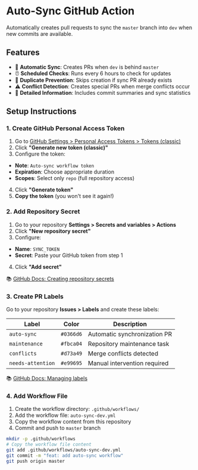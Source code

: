 # Auto-Sync GitHub Action

Automatically creates pull requests to sync the `master` branch into `dev` when new commits are available.

## Features

- 🔄 **Automatic Sync**: Creates PRs when `dev` is behind `master`
- ⏰ **Scheduled Checks**: Runs every 6 hours to check for updates
- 🚫 **Duplicate Prevention**: Skips creation if sync PR already exists
- ⚠️ **Conflict Detection**: Creates special PRs when merge conflicts occur
- 📝 **Detailed Information**: Includes commit summaries and sync statistics

## Setup Instructions

### 1. Create GitHub Personal Access Token

1. Go to [GitHub Settings > Personal Access Tokens > Tokens (classic)](https://github.com/settings/tokens)
2. Click **"Generate new token (classic)"**
3. Configure the token:

- **Note**: `Auto-sync workflow token`
- **Expiration**: Choose appropriate duration
- **Scopes**: Select only `repo` (full repository access)

4. Click **"Generate token"**
5. **Copy the token** (you won't see it again!)

### 2. Add Repository Secret

1. Go to your repository **Settings > Secrets and variables > Actions**
2. Click **"New repository secret"**
3. Configure:

- **Name**: `SYNC_TOKEN`
- **Secret**: Paste your GitHub token from step 1

4. Click **"Add secret"**

📚 [GitHub Docs: Creating repository secrets](https://docs.github.com/en/actions/security-guides/encrypted-secrets#creating-encrypted-secrets-for-a-repository)

### 3. Create PR Labels

Go to your repository **Issues > Labels** and create these labels:

| Label             | Color     | Description                  |
| ----------------- | --------- | ---------------------------- |
| `auto-sync`       | `#0366d6` | Automatic synchronization PR |
| `maintenance`     | `#fbca04` | Repository maintenance task  |
| `conflicts`       | `#d73a49` | Merge conflicts detected     |
| `needs-attention` | `#e99695` | Manual intervention required |

📚 [GitHub Docs: Managing labels](https://docs.github.com/en/issues/using-labels-and-milestones-to-track-work/managing-labels)

### 4. Add Workflow File

1. Create the workflow directory: `.github/workflows/`
2. Add the workflow file: `auto-sync-dev.yml`
3. Copy the workflow content from this repository
4. Commit and push to `master` branch

```bash
mkdir -p .github/workflows
# Copy the workflow file content
git add .github/workflows/auto-sync-dev.yml
git commit -m "feat: add auto-sync workflow"
git push origin master
```
